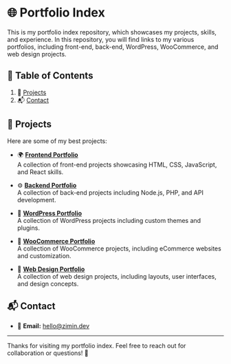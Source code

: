 # 🌐 Portfolio Index

This is my portfolio index repository, which showcases my projects, skills, and experience. In this repository, you will find links to my various portfolios, including front-end, back-end, WordPress, WooCommerce, and web design projects.

## 📑 Table of Contents

1. 🚀 [Projects](#projects)  
2. 📬 [Contact](#contact)  

## 🚀 Projects

Here are some of my best projects:

- 🌍 [**Frontend Portfolio**](https://github.com/zimindev/portfolio-frontend)  
  A collection of front-end projects showcasing HTML, CSS, JavaScript, and React skills.

- ⚙️ [**Backend Portfolio**](https://github.com/zimindev/portfolio-backend)  
  A collection of back-end projects including Node.js, PHP, and API development.

- 📝 [**WordPress Portfolio**](https://github.com/zimindev/portfolio-wordpress)  
  A collection of WordPress projects including custom themes and plugins.

- 🛒 [**WooCommerce Portfolio**](https://github.com/zimindev/portfolio-woocommerce)  
  A collection of WooCommerce projects, including eCommerce websites and customization.

- 🎨 [**Web Design Portfolio**](https://github.com/zimindev/portfolio-webdesign)  
  A collection of web design projects, including layouts, user interfaces, and design concepts.


## 📬 Contact

- 📧 **Email:** [hello@zimin.dev](mailto:hello@zimin.dev)  
---

Thanks for visiting my portfolio index. Feel free to reach out for collaboration or questions! 🌟
